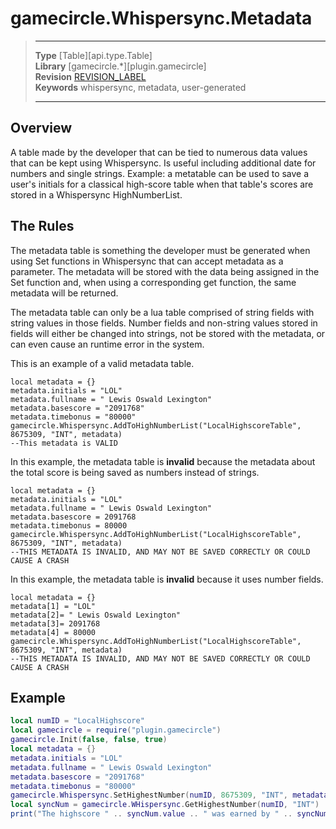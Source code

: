 # gamecircle.Whispersync.Metadata

> --------------------- ------------------------------------------------------------------------------------------
> __Type__              [Table][api.type.Table]  
> __Library__           [gamecircle.*][plugin.gamecircle]  
> __Revision__          [REVISION_LABEL](REVISION_URL)  
> __Keywords__          whispersync, metadata, user-generated  
> --------------------- ------------------------------------------------------------------------------------------

## Overview
A table made by the developer that can be tied to numerous data values that can be kept using Whispersync. Is useful including additional date for numbers and single strings. Example: a metatable can be used to save a user's initials for a classical high-score table when that table's scores are stored in a Whispersync HighNumberList. 

## The Rules
The metadata table is something the developer must be generated when using Set functions in Whispersync that can accept metadata as a parameter. The metadata will be stored with the data being assigned in the Set function and, when using a corresponding get function, the same metadata will be returned. 

The metadata table can only be a lua table comprised of string fields with string values in those fields. Number fields and non-string values stored in fields will either be changed into strings, not be stored with the metadata, or can even cause an runtime error in the system.

This is an example of a valid metadata table.

	local metadata = {}
	metadata.initials = "LOL"
	metadata.fullname = " Lewis Oswald Lexington"
	metadata.basescore = "2091768"
	metadata.timebonus = "80000"
	gamecircle.Whispersync.AddToHighNumberList("LocalHighscoreTable", 8675309, "INT", metadata)
	--This metadata is VALID
	

In this example, the metadata table is __invalid__ because the metadata about the total score is  being saved as numbers instead of strings.

	local metadata = {}
	metadata.initials = "LOL"
	metadata.fullname = " Lewis Oswald Lexington"
	metadata.basescore = 2091768
	metadata.timebonus = 80000
	gamecircle.Whispersync.AddToHighNumberList("LocalHighscoreTable", 8675309, "INT", metadata)
	--THIS METADATA IS INVALID, AND MAY NOT BE SAVED CORRECTLY OR COULD CAUSE A CRASH
	

In this example, the metadata table is __invalid__ because it uses number fields.

	local metadata = {}
	metadata[1] = "LOL"
	metadata[2]= " Lewis Oswald Lexington"
	metadata[3]= 2091768
	metadata[4] = 80000
	gamecircle.Whispersync.AddToHighNumberList("LocalHighscoreTable", 8675309, "INT", metadata)
	--THIS METADATA IS INVALID, AND MAY NOT BE SAVED CORRECTLY OR COULD CAUSE A CRASH
	
## Example
 
``````lua  
local numID = "LocalHighscore"  
local gamecircle = require("plugin.gamecircle")  
gamecircle.Init(false, false, true)  
local metadata = {}  
metadata.initials = "LOL"  
metadata.fullname = " Lewis Oswald Lexington"  
metadata.basescore = "2091768"  
metadata.timebonus = "80000"  
gamecircle.Whispersync.SetHighestNumber(numID, 8675309, "INT", metadata)  
local syncNum = gamecircle.WHispersync.GetHighestNumber(numID, "INT")  
print("The highscore " .. syncNum.value .. " was earned by " .. syncNum.metadata.initials)  
``````